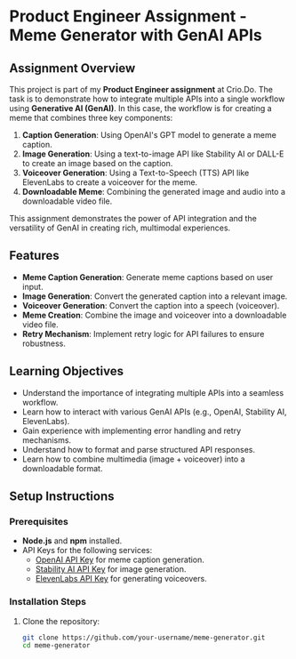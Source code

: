 # Product Engineer Assignment - Meme Generator with GenAI APIs

## Assignment Overview

This project is part of my **Product Engineer assignment** at Crio.Do. The task is to demonstrate how to integrate multiple APIs into a single workflow using **Generative AI (GenAI)**. In this case, the workflow is for creating a meme that combines three key components:

1. **Caption Generation**: Using OpenAI's GPT model to generate a meme caption.
2. **Image Generation**: Using a text-to-image API like Stability AI or DALL-E to create an image based on the caption.
3. **Voiceover Generation**: Using a Text-to-Speech (TTS) API like ElevenLabs to create a voiceover for the meme.
4. **Downloadable Meme**: Combining the generated image and audio into a downloadable video file.

This assignment demonstrates the power of API integration and the versatility of GenAI in creating rich, multimodal experiences.

## Features

- **Meme Caption Generation**: Generate meme captions based on user input.
- **Image Generation**: Convert the generated caption into a relevant image.
- **Voiceover Generation**: Convert the caption into a speech (voiceover).
- **Meme Creation**: Combine the image and voiceover into a downloadable video file.
- **Retry Mechanism**: Implement retry logic for API failures to ensure robustness.

## Learning Objectives

- Understand the importance of integrating multiple APIs into a seamless workflow.
- Learn how to interact with various GenAI APIs (e.g., OpenAI, Stability AI, ElevenLabs).
- Gain experience with implementing error handling and retry mechanisms.
- Understand how to format and parse structured API responses.
- Learn how to combine multimedia (image + voiceover) into a downloadable format.

## Setup Instructions

### Prerequisites

- **Node.js** and **npm** installed.
- API Keys for the following services:
  - [OpenAI API Key](https://platform.openai.com/signup) for meme caption generation.
  - [Stability AI API Key](https://stability.ai/) for image generation.
  - [ElevenLabs API Key](https://elevenlabs.io/) for generating voiceovers.

### Installation Steps

1. Clone the repository:
   
   ```bash
   git clone https://github.com/your-username/meme-generator.git
   cd meme-generator
